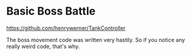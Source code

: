 # Basic Boss Battle

https://github.com/henrywerner/TankController

The boss movement code was written very hastily. So if you notice any really weird code, that's why.
